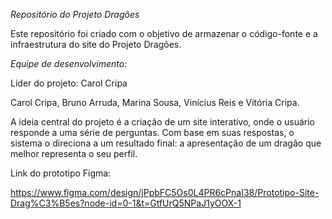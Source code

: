 *Repositório do Projeto Dragões*

Este repositório foi criado com o objetivo de armazenar o código-fonte e a infraestrutura do site do Projeto Dragões.

*Equipe de desenvolvimento:*

Líder do projeto: Carol Cripa

Carol Cripa, Bruno Arruda, Marina Sousa, Vinícius Reis e Vitória Cripa.

A ideia central do projeto é a criação de um site interativo, onde o usuário responde a uma série de perguntas. Com base em suas respostas, o sistema o direciona a um resultado final: a apresentação de um dragão que melhor representa o seu perfil.

Link do prototipo Figma:

https://www.figma.com/design/jPpbFC5Os0L4PR6cPnaI38/Prototipo-Site-Drag%C3%B5es?node-id=0-1&t=GtfUrQ5NPaJ1yOOX-1

